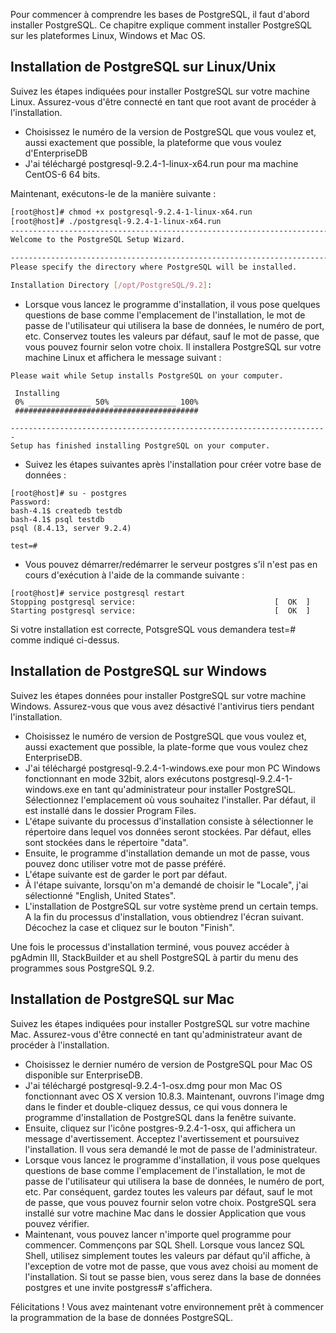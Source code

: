 Pour commencer à comprendre les bases de PostgreSQL, il faut d'abord installer PostgreSQL. Ce chapitre explique comment installer PostgreSQL sur les plateformes Linux, Windows et Mac OS.

## Installation de PostgreSQL sur Linux/Unix

Suivez les étapes indiquées pour installer PostgreSQL sur votre machine Linux. Assurez-vous d'être connecté en tant que root avant de procéder à l'installation.

- Choisissez le numéro de la version de PostgreSQL que vous voulez et, aussi exactement que possible, la plateforme que vous voulez d'EnterpriseDB
- J'ai téléchargé postgresql-9.2.4-1-linux-x64.run pour ma machine CentOS-6 64 bits. 

Maintenant, exécutons-le de la manière suivante :

```bash
[root@host]# chmod +x postgresql-9.2.4-1-linux-x64.run
[root@host]# ./postgresql-9.2.4-1-linux-x64.run
------------------------------------------------------------------------
Welcome to the PostgreSQL Setup Wizard.

------------------------------------------------------------------------
Please specify the directory where PostgreSQL will be installed.

Installation Directory [/opt/PostgreSQL/9.2]:
```

- Lorsque vous lancez le programme d'installation, il vous pose quelques questions de base comme l'emplacement de l'installation, le mot de passe de l'utilisateur qui utilisera la base de données, le numéro de port, etc. Conservez toutes les valeurs par défaut, sauf le mot de passe, que vous pouvez fournir selon votre choix. Il installera PostgreSQL sur votre machine Linux et affichera le message suivant :

```
Please wait while Setup installs PostgreSQL on your computer.

 Installing
 0% ______________ 50% ______________ 100%
 #########################################

-----------------------------------------------------------------------
Setup has finished installing PostgreSQL on your computer.
```

- Suivez les étapes suivantes après l'installation pour créer votre base de données :

```
[root@host]# su - postgres
Password:
bash-4.1$ createdb testdb
bash-4.1$ psql testdb
psql (8.4.13, server 9.2.4)

test=#
```

- Vous pouvez démarrer/redémarrer le serveur postgres s'il n'est pas en cours d'exécution à l'aide de la commande suivante :

```
[root@host]# service postgresql restart
Stopping postgresql service:                               [  OK  ]
Starting postgresql service:                               [  OK  ]
```

Si votre installation est correcte, PotsgreSQL vous demandera test=# comme indiqué ci-dessus.

## Installation de PostgreSQL sur Windows

Suivez les étapes données pour installer PostgreSQL sur votre machine Windows. Assurez-vous que vous avez désactivé l'antivirus tiers pendant l'installation.

- Choisissez le numéro de version de PostgreSQL que vous voulez et, aussi exactement que possible, la plate-forme que vous voulez chez EnterpriseDB.
- J'ai téléchargé postgresql-9.2.4-1-windows.exe pour mon PC Windows fonctionnant en mode 32bit, alors exécutons postgresql-9.2.4-1-windows.exe en tant qu'administrateur pour installer PostgreSQL. Sélectionnez l'emplacement où vous souhaitez l'installer. Par défaut, il est installé dans le dossier Program Files.
- L'étape suivante du processus d'installation consiste à sélectionner le répertoire dans lequel vos données seront stockées. Par défaut, elles sont stockées dans le répertoire "data".
- Ensuite, le programme d'installation demande un mot de passe, vous pouvez donc utiliser votre mot de passe préféré.
- L'étape suivante est de garder le port par défaut.
- À l'étape suivante, lorsqu'on m'a demandé de choisir le "Locale", j'ai sélectionné "English, United States".
- L'installation de PostgreSQL sur votre système prend un certain temps. A la fin du processus d'installation, vous obtiendrez l'écran suivant. Décochez la case et cliquez sur le bouton "Finish".

Une fois le processus d'installation terminé, vous pouvez accéder à pgAdmin III, StackBuilder et au shell PostgreSQL à partir du menu des programmes sous PostgreSQL 9.2.

## Installation de PostgreSQL sur Mac

Suivez les étapes indiquées pour installer PostgreSQL sur votre machine Mac. Assurez-vous d'être connecté en tant qu'administrateur avant de procéder à l'installation.

- Choisissez le dernier numéro de version de PostgreSQL pour Mac OS disponible sur EnterpriseDB.
- J'ai téléchargé postgresql-9.2.4-1-osx.dmg pour mon Mac OS fonctionnant avec OS X version 10.8.3. Maintenant, ouvrons l'image dmg dans le finder et double-cliquez dessus, ce qui vous donnera le programme d'installation de PostgreSQL dans la fenêtre suivante.
- Ensuite, cliquez sur l'icône postgres-9.2.4-1-osx, qui affichera un message d'avertissement. Acceptez l'avertissement et poursuivez l'installation. Il vous sera demandé le mot de passe de l'administrateur.
- Lorsque vous lancez le programme d'installation, il vous pose quelques questions de base comme l'emplacement de l'installation, le mot de passe de l'utilisateur qui utilisera la base de données, le numéro de port, etc. Par conséquent, gardez toutes les valeurs par défaut, sauf le mot de passe, que vous pouvez fournir selon votre choix. PostgreSQL sera installé sur votre machine Mac dans le dossier Application que vous pouvez vérifier.
- Maintenant, vous pouvez lancer n'importe quel programme pour commencer. Commençons par SQL Shell. Lorsque vous lancez SQL Shell, utilisez simplement toutes les valeurs par défaut qu'il affiche, à l'exception de votre mot de passe, que vous avez choisi au moment de l'installation. Si tout se passe bien, vous serez dans la base de données postgres et une invite postgress# s'affichera.

Félicitations ! Vous avez maintenant votre environnement prêt à commencer la programmation de la base de données PostgreSQL.
